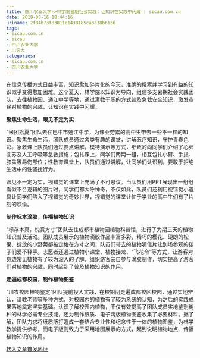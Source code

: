 ```yaml
---
title: 四川农业大学->林学院暑期社会实践：让知识在实践中闪耀 | sicau.com.cn
date: 2019-08-16 18:44:16
urlname: 2f84b73f83811e1438185ca3a38b6136
tags: 
- sicau.com.cn
- sicau
- 四川农业大学
- 川农大
categories:
- sicau.com.cn
- 四川农业大学
---
```



在信息传播方式日益丰富，知识愈加碎片化的今天，准确的搜索并学习到有益的知识似乎变得愈加困难。这个夏天，林学院以知识为导向，组建多支暑期社会实践团队，去往植物园、通江中学等地，通过寓教于乐的方式普及急救安全知识，激发市民对植物的兴趣，让知识在实践中闪耀。

**聚焦生命生活，眼见不定为实**

“米团拾夏”团队去往巴中市通江中学，为课业劳累的高中生带去一些不一样的知识。聚焦生命生活，团队成员通过各类有趣的课堂，讲解医疗知识，守护青春色彩。急救课上队员们通过要点讲解，模特演示等方式，细致的向同学们介绍了心肺复苏及人工呼吸等急救措施；包扎课上，同学们两两一组，相互包扎小臂、手指、膝盖等易伤部位；性教育课堂上，队员们通过讲解，让同学们认识到，要敢于拒绝生活中的性骚扰行为。

眼见不一定为实，视错觉的课堂上充满了不可思议。当队员们用PPT展现出一组组看似不合逻辑的图片时，同学们都大呼神奇，不仅如此，队员们还利用视错觉小道具让同学们陷入了视错觉的奇妙世界，视错觉的课堂让忙于学业的高中生们有了片刻的欢愉。

**制作标本滴胶，传播植物知识**

“标存本真，悦赏方寸”团队去往成都市植物园植物科普馆，进行了为期三天的植物知识普及活动。团队成员展示的植物滴胶作品丰富多彩，精巧的樱花、硬朗的松果、绽放的小野菊都被定格在方寸之间，队员们带去的植物明信片让到场参观的孩子们爱不释手。志愿者还通过植物小课堂、植物接龙、“飞花令”等方式，让游客对身边常见植物有了较为深入的了解，组织游客亲自参与滴胶制作，切实提高了游客们对植物的兴趣，同时起到了普及植物知识的作用。

**走遍成都校园，制作植物图鉴**

“川农校园植物鉴定”团队提前投入实践，在校期间走遍成都校区校园，通过实地辨认，请教老师等多种方式，对校园内的植物有了较为系统的认知，为之后的实践成果落地奠定坚实基础。认识了解校园内植物，不仅有效提高了团队成员实地鉴别树种的林学必需专业技能，还为制作纸质、电子两版植物图鉴收集了必要材料。据了解，团队力求将纸质版打造成一套结合专业性和纪念性于一体的植物图鉴，为林学教学提供参考，而电子版则致力于采用地图展示的方式，起到说明植物地点、传播植物知识的作用。





[转入文章首发地址](https://news.sicau.edu.cn/info/1078/52837.htm)
